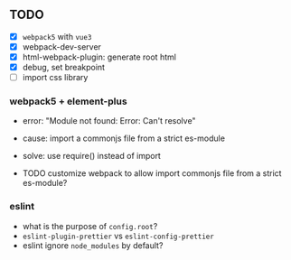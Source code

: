 ## TODO

- [x] `webpack5` with `vue3`
- [x] webpack-dev-server
- [x] html-webpack-plugin: generate root html
- [x] debug, set breakpoint
- [ ] import css library

### webpack5 + element-plus

- error: "Module not found: Error: Can't resolve"
- cause: import a commonjs file from a strict es-module
- solve: use require() instead of import

- TODO customize webpack to allow import commonjs file from a strict es-module?

### eslint

- what is the purpose of `config.root`?
- `eslint-plugin-prettier` vs `eslint-config-prettier`
- eslint ignore `node_modules` by default?
